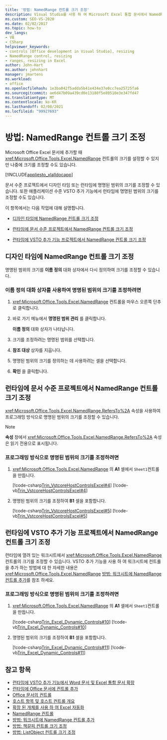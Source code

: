 ```yaml
---
title: '방법: NamedRange 컨트롤 크기 조정'
description: Visual Studio를 사용 하 여 Microsoft Excel 통합 문서에서 NamedRange 컨트롤의 크기를 프로그래밍 방식으로 조정 하는 방법을 알아봅니다.
ms.custom: SEO-VS-2020
ms.date: 02/02/2017
ms.topic: how-to
dev_langs:
- VB
- CSharp
helpviewer_keywords:
- controls [Office development in Visual Studio], resizing
- NamedRange control, resizing
- ranges, resizing in Excel
author: John-Hart
ms.author: johnhart
manager: jmartens
ms.workload:
- office
ms.openlocfilehash: 1e3ba042f5adda5b41e434e37e0cc7ea25725fa6
ms.sourcegitcommit: ae6d47b09a439cd0e13180f5e89510e3e347fd47
ms.translationtype: MT
ms.contentlocale: ko-KR
ms.lasthandoff: 02/08/2021
ms.locfileid: "99927693"
---
```

# <a name="how-to-resize-namedrange-controls"></a>방법: NamedRange 컨트롤 크기 조정
  Microsoft Office Excel 문서에 추가할 때 <xref:Microsoft.Office.Tools.Excel.NamedRange> 컨트롤의 크기를 설정할 수 있지만 나중에 크기를 조정할 수도 있습니다.

 [!INCLUDE[appliesto_xlalldocapp](../vsto/includes/appliesto-xlalldocapp-md.md)]

 문서 수준 프로젝트에서 디자인 타임 또는 런타임에 명명된 범위의 크기를 조정할 수 있습니다. 또한 애플리케이션 수준 VSTO 추가 기능에서 런타임에 명명된 범위의 크기를 조정할 수도 있습니다.

 이 항목에서는 다음 작업에 대해 설명합니다.

- [디자인 타임에 NamedRange 컨트롤 크기 조정](#designtime)

- [런타임에 문서 수준 프로젝트에서 NamedRange 컨트롤 크기 조정](#runtimedoclevel)

- [런타임에 VSTO 추가 기능 프로젝트에서 NamedRange 컨트롤 크기 조정](#runtimeaddin)

## <a name="resize-namedrange-controls-at-design-time"></a><a name="designtime"></a> 디자인 타임에 NamedRange 컨트롤 크기 조정
 명명된 범위의 크기를 **이름 정의** 대화 상자에서 다시 정의하여 크기를 조정할 수 있습니다.

### <a name="to-resize-a-named-range-by-using-the-define-name-dialog-box"></a>이름 정의 대화 상자를 사용하여 명명된 범위의 크기를 조정하려면

1. <xref:Microsoft.Office.Tools.Excel.NamedRange> 컨트롤을 마우스 오른쪽 단추로 클릭합니다.

2. 바로 가기 메뉴에서 **명명된 범위 관리** 를 클릭합니다.

     **이름 정의** 대화 상자가 나타납니다.

3. 크기를 조정하려는 명명된 범위를 선택합니다.

4. **참조 대상** 상자를 지웁니다.

5. 명명된 범위의 크기를 정의하는 데 사용하려는 셀을 선택합니다.

6. **확인** 을 클릭합니다.

## <a name="resize-namedrange-controls-at-run-time-in-a-document-level-project"></a><a name="runtimedoclevel"></a> 런타임에 문서 수준 프로젝트에서 NamedRange 컨트롤 크기 조정
 <xref:Microsoft.Office.Tools.Excel.NamedRange.RefersTo%2A> 속성을 사용하여 프로그래밍 방식으로 명명된 범위의 크기를 조정할 수 있습니다.

> [!NOTE]
> **속성** 창에서 <xref:Microsoft.Office.Tools.Excel.NamedRange.RefersTo%2A> 속성은 읽기 전용으로 표시됩니다.

### <a name="to-resize-a-named-range-programmatically"></a>프로그래밍 방식으로 명명된 범위의 크기를 조정하려면

1. <xref:Microsoft.Office.Tools.Excel.NamedRange> 의 **A1** 셀에서 `Sheet1`컨트롤을 만듭니다.

     [!code-csharp[Trin_VstcoreHostControlsExcel#4](../vsto/codesnippet/CSharp/Trin_VstcoreHostControlsExcelCS/Sheet1.cs#4)]
     [!code-vb[Trin_VstcoreHostControlsExcel#4](../vsto/codesnippet/VisualBasic/Trin_VstcoreHostControlsExcelVB/Sheet1.vb#4)]

2. 명명된 범위의 크기를 조정하여 **B1** 셀을 포함합니다.

     [!code-csharp[Trin_VstcoreHostControlsExcel#5](../vsto/codesnippet/CSharp/Trin_VstcoreHostControlsExcelCS/Sheet1.cs#5)]
     [!code-vb[Trin_VstcoreHostControlsExcel#5](../vsto/codesnippet/VisualBasic/Trin_VstcoreHostControlsExcelVB/Sheet1.vb#5)]

## <a name="resize-namedrange-controls-at-run-time-in-a-vsto-add-in-project"></a><a name="runtimeaddin"></a> 런타임에 VSTO 추가 기능 프로젝트에서 NamedRange 컨트롤 크기 조정
 런타임에 열려 있는 워크시트에서 <xref:Microsoft.Office.Tools.Excel.NamedRange> 컨트롤의 크기를 조정할 수 있습니다. VSTO 추가 기능을 사용 하 여 워크시트에 컨트롤을 추가 하는 방법에 대 한 자세한 내용은 <xref:Microsoft.Office.Tools.Excel.NamedRange> [방법: 워크시트에 NamedRange 컨트롤 추가](../vsto/how-to-add-namedrange-controls-to-worksheets.md)를 참조 하세요.

### <a name="to-resize-a-named-range-programmatically"></a>프로그래밍 방식으로 명명된 범위의 크기를 조정하려면

1. <xref:Microsoft.Office.Tools.Excel.NamedRange> 의 **A1** 셀에서 `Sheet1`컨트롤을 만듭니다.

     [!code-csharp[Trin_Excel_Dynamic_Controls#10](../vsto/codesnippet/CSharp/Trin_Excel_Dynamic_Controls/ThisAddIn.cs#10)]
     [!code-vb[Trin_Excel_Dynamic_Controls#10](../vsto/codesnippet/VisualBasic/Trin_Excel_Dynamic_Controls/ThisAddIn.vb#10)]

2. 명명된 범위의 크기를 조정하여 **B1** 셀을 포함합니다.

     [!code-csharp[Trin_Excel_Dynamic_Controls#11](../vsto/codesnippet/CSharp/Trin_Excel_Dynamic_Controls/ThisAddIn.cs#11)]
     [!code-vb[Trin_Excel_Dynamic_Controls#11](../vsto/codesnippet/VisualBasic/Trin_Excel_Dynamic_Controls/ThisAddIn.vb#11)]

## <a name="see-also"></a>참고 항목
- [런타임에 VSTO 추가 기능에서 Word 문서 및 Excel 통합 문서 확장](../vsto/extending-word-documents-and-excel-workbooks-in-vsto-add-ins-at-run-time.md)
- [런타임에 Office 문서에 컨트롤 추가](../vsto/adding-controls-to-office-documents-at-run-time.md)
- [Office 문서의 컨트롤](../vsto/controls-on-office-documents.md)
- [호스트 항목 및 호스트 컨트롤 개요](../vsto/host-items-and-host-controls-overview.md)
- [확장 된 개체를 사용 하 여 Excel 자동화](../vsto/automating-excel-by-using-extended-objects.md)
- [NamedRange 컨트롤](../vsto/namedrange-control.md)
- [방법: 워크시트에 NamedRange 컨트롤 추가](../vsto/how-to-add-namedrange-controls-to-worksheets.md)
- [방법: 책갈피 컨트롤 크기 조정](../vsto/how-to-resize-bookmark-controls.md)
- [방법: ListObject 컨트롤 크기 조정](../vsto/how-to-resize-listobject-controls.md)
